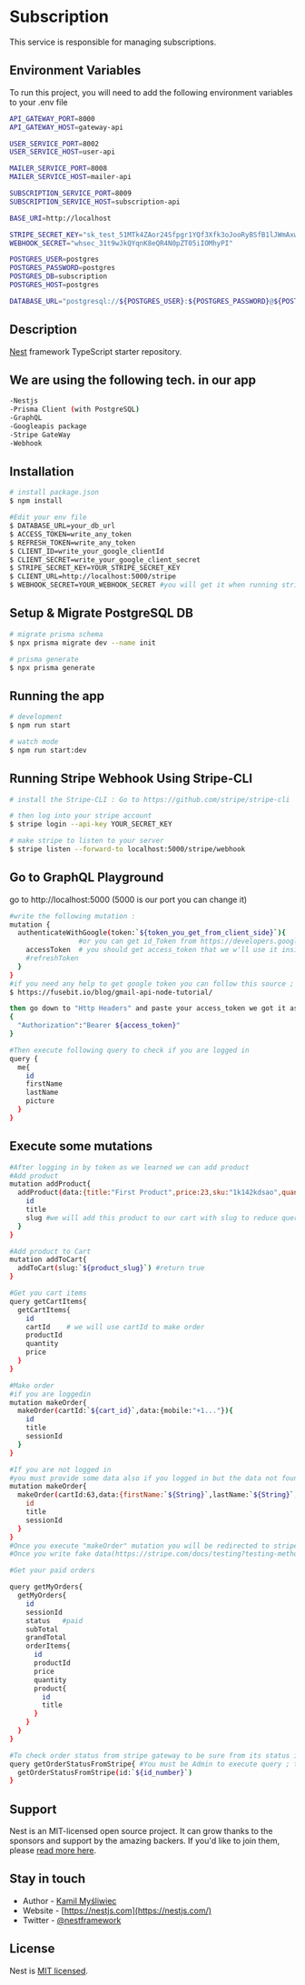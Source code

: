 # Subscription

This service is responsible for managing subscriptions.


## Environment Variables

To run this project, you will need to add the following environment variables to your .env file

```bash
API_GATEWAY_PORT=8000
API_GATEWAY_HOST=gateway-api

USER_SERVICE_PORT=8002
USER_SERVICE_HOST=user-api

MAILER_SERVICE_PORT=8008
MAILER_SERVICE_HOST=mailer-api

SUBSCRIPTION_SERVICE_PORT=8009
SUBSCRIPTION_SERVICE_HOST=subscription-api

BASE_URI=http://localhost

STRIPE_SECRET_KEY="sk_test_51MTk4ZAor24Sfpgr1YQf3Xfk3oJooRyBSfB1lJWmAxwvqhSWJtZsRqMZCZk3B2b0kCCEe6tHwISkb4XHxBBHEH1O00AzDE8WmD"
WEBHOOK_SECRET="whsec_31t9wJkQYqnK8eQR4N0pZT05iIOMhyPI"

POSTGRES_USER=postgres
POSTGRES_PASSWORD=postgres
POSTGRES_DB=subscription
POSTGRES_HOST=postgres

DATABASE_URL="postgresql://${POSTGRES_USER}:${POSTGRES_PASSWORD}@${POSTGRES_HOST}:5432/${POSTGRES_DB}?schema=public"
```

## Description

[Nest](https://github.com/nestjs/nest) framework TypeScript starter repository.

## We are using the following tech. in our app
```bash
-Nestjs
-Prisma Client (with PostgreSQL)
-GraphQL
-Googleapis package
-Stripe GateWay
-Webhook
```
## Installation

```bash
# install package.json
$ npm install

#Edit your env file
$ DATABASE_URL=your_db_url
$ ACCESS_TOKEN=write_any_token
$ REFRESH_TOKEN=write_any_token
$ CLIENT_ID=write_your_google_clientId
$ CLIENT_SECRET=write_your_google_client_secret
$ STRIPE_SECRET_KEY=YOUR_STRIPE_SECRET_KEY
$ CLIENT_URL=http://localhost:5000/stripe
$ WEBHOOK_SECRET=YOUR_WEBHOOK_SECRET #you will get it when running stripe-cli

```

## Setup & Migrate PostgreSQL DB

```bash
# migrate prisma schema
$ npx prisma migrate dev --name init

# prisma generate
$ npx prisma generate
```

## Running the app

```bash
# development
$ npm run start

# watch mode
$ npm run start:dev
```

## Running Stripe Webhook Using Stripe-CLI

```bash
# install the Stripe-CLI : Go to https://github.com/stripe/stripe-cli

# then log into your stripe account
$ stripe login --api-key YOUR_SECRET_KEY

# make stripe to listen to your server
$ stripe listen --forward-to localhost:5000/stripe/webhook
```

## Go to GraphQL Playground
go to http://localhost:5000 (5000 is our port you can change it)

```bash
#write the following mutation :
mutation {
  authenticateWithGoogle(token:`${token_you_get_from_client_side}`){ 
                 #or you can get id_Token from https://developers.google.com/oauthplayground/
    accessToken  # you should get access_token that we w'll use it inside our app.
    #refreshToken
  }
}
#if you need any help to get google token you can follow this source ; it's really helpful
$ https://fusebit.io/blog/gmail-api-node-tutorial/

then go down to "Http Headers" and paste your access_token we got it as the following:
{
  "Authorization":"Bearer ${access_token}"
}

#Then execute following query to check if you are logged in
query {
  me{
    id
    firstName
    lastName
    picture
  }
}
```
## Execute some mutations

```bash
#After logging in by token as we learned we can add product
#Add product
mutation addProduct{
  addProduct(data:{title:"First Product",price:23,sku:"1k142kdsao",quantity:5,categoryId:"clothes"}){
    id
    title
    slug #we will add this product to our cart with slug to reduce queries that frontend will execute them
  }
}

#Add product to Cart
mutation addToCart{
  addToCart(slug:`${product_slug}`) #return true 
}

#Get you cart items
query getCartItems{
  getCartItems{
    id
    cartId    # we will use cartId to make order
    productId
    quantity
    price
  }
}

#Make order
#if you are loggedin
mutation makeOrder{
  makeOrder(cartId:`${cart_id}`,data:{mobile:"+1..."}){
    id
    title
    sessionId
  }
}

#If you are not logged in
#you must provide some data also if you logged in but the data not found in user table
mutation makeOrder{
  makeOrder(cartId:63,data:{firstName:`${String}`,lastName:`${String}`,email:`${String}`,mobile:`${String}`,}){
    id
    title
    sessionId
  }
}
#Once you execute "makeOrder" mutation you will be redirected to stripe checkout page or you can click on the link that shown in server logs
#Once you write fake data(https://stripe.com/docs/testing?testing-method=card-numbers#visa) and press pay webhook will update status of order to "paid" and will be redirected to success page

#Get your paid orders

query getMyOrders{
  getMyOrders{
    id
    sessionId
    status   #paid
    subTotal
    grandTotal
    orderItems{
      id
      productId
      price
      quantity
      product{
        id
        title
      }
    }
  }
}

#To check order status from stripe gateway to be sure from its status if you have a problem in orer or trasaction table
query getOrderStatusFromStripe{ #You must be Admin to execute query ; to be ADMIN you can modify user type from database
  getOrderStatusFromStripe(id:`${id_number}`)
}

```


## Support

Nest is an MIT-licensed open source project. It can grow thanks to the sponsors and support by the amazing backers. If you'd like to join them, please [read more here](https://docs.nestjs.com/support).

## Stay in touch

- Author - [Kamil Myśliwiec](https://kamilmysliwiec.com)
- Website - [https://nestjs.com](https://nestjs.com/)
- Twitter - [@nestframework](https://twitter.com/nestframework)

## License

Nest is [MIT licensed](LICENSE).
